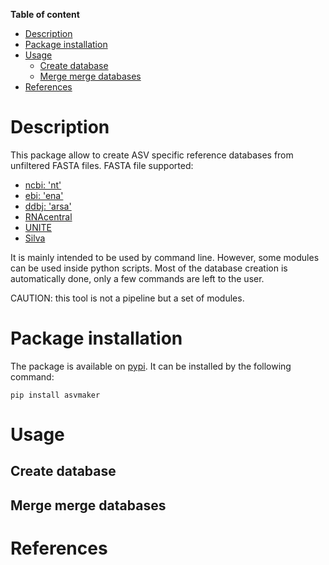 **Table of content**
- [Description](#description)
- [Package installation](#package-installation)
- [Usage](#usage)
  - [Create database](#create-database)
  - [Merge merge databases](#merge-merge-databases)
- [References](#references)

# Description

This package allow to create ASV specific reference databases from unfiltered FASTA files. FASTA file supported:
- [ncbi: 'nt'](https://www.ncbi.nlm.nih.gov/nucleotide/)
- [ebi: 'ena'](https://www.ebi.ac.uk/ena/browser/home)
- [ddbj: 'arsa'](http://ddbj.nig.ac.jp/arsa/)
- [RNAcentral](https://rnacentral.org/)
- [UNITE](https://unite.ut.ee/repository.php)
- [Silva](https://www.arb-silva.de/)

It is mainly intended to be used by command line. However, some modules can be used inside python scripts. Most of the database creation is automatically done, only a few commands are left to the user.

CAUTION: this tool is not a pipeline but a set of modules.

# Package installation

The package is available on  [pypi](https://pypi.org/). It can be installed by the following command: 

```shell
pip install asvmaker
```

# Usage


## Create database

## Merge merge databases


# References